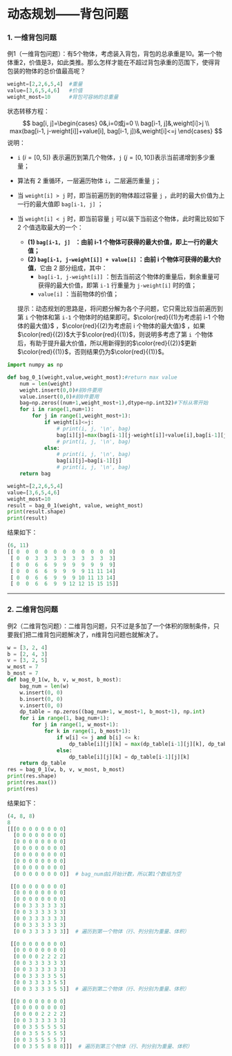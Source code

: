 # 动态规划——背包问题

### 1. 一维背包问题

例1（一维背包问题）：有5个物体，考虑装入背包，背包的总承重是10。第一个物体重2，价值是3，如此类推。那么怎样才能在不超过背包承重的范围下，使得背包装的物体的总价值最高呢？

```python
weight=[2,2,6,5,4]  #重量
value=[3,6,5,4,6]   #价值
weight_most=10      #背包可容纳的总重量
```

状态转移方程：
$$
bag[i, j]=\begin{cases}
0&,i=0或j=0 \\
bag[i-1, j]&,weight[i]>j \\
max(bag[i-1, j-weight[i]]+value[i], bag[i-1, j])&,weight[i]<=j
\end{cases}
$$
说明：

* `i` $(i=[0,5])$ 表示遍历到第几个物体，`j` $(j=[0,10])$表示当前递增到多少重量；

* 算法有 2 重循环，一层遍历物体 `i`，二层遍历重量 `j`；

* 当 `weight[i] > j​` 时，即当前遍历到的物体超过容量 `j` ，此时的最大价值为上一行的最大值即 `bag[i-1, j]` ；

* 当 `weight[i] < j` 时，即当前容量 `j` 可以装下当前这个物体，此时需比较如下 2 个值选取最大的一个：

  * **(1) `bag[i-1, j] ` ：由前 i-1 个物体可获得的最大价值，即上一行的最大值；**
  * **(2) `bag[i-1, j-weight[i]] + value[i]` ：由前 i 个物体可获得的最大价值**，它由 2 部分组成，其中：
    * `bag[i-1, j-weight[i]]` ：刨去当前这个物体的重量后，剩余重量可获得的最大价值，即第 `i-1` 行重量为 `j-weight[i]` 时的值；
    * `value[i]` ：当前物体的价值；

  提示：动态规划的思路是，将问题分解为各个子问题，它只需比较当前遍历到第 `i` 个物体和第 `i-1` 个物体时的结果即可。$\color{red}{(1)为考虑前 i-1 个物体的最大值}$ ，$\color{red}{(2)为考虑前 i 个物体的最大值}$ ，如果$\color{red}{(2)}$大于$\color{red}{(1)}$，则说明多考虑了第 `i `个物体后，有助于提升最大价值，所以用新得到的$\color{red}{(2)}$更新$\color{red}{(1)}$，否则结果仍为$\color{red}{(1)}$。

```python
import numpy as np

def bag_0_1(weight,value,weight_most):#return max value
    num = len(weight)
    weight.insert(0,0)#前0件要用
    value.insert(0,0)#前0件要用
    bag=np.zeros((num+1,weight_most+1),dtype=np.int32)#下标从零开始
    for i in range(1,num+1):
        for j in range(1,weight_most+1):
            if weight[i]<=j:
                # print(i, j, '\n', bag)
                bag[i][j]=max(bag[i-1][j-weight[i]]+value[i],bag[i-1][j])
                # print(i, j, '\n', bag)
            else:
                # print(i, j, '\n', bag)
                bag[i][j]=bag[i-1][j]
                # print(i, j, '\n', bag)
    return bag

weight=[2,2,6,5,4]
value=[3,6,5,4,6]
weight_most=10
result = bag_0_1(weight, value, weight_most)
print(result.shape)
print(result)
```

结果如下：

```python
(6, 11)
[[ 0  0  0  0  0  0  0  0  0  0  0]
 [ 0  0  3  3  3  3  3  3  3  3  3]
 [ 0  0  6  6  9  9  9  9  9  9  9]
 [ 0  0  6  6  9  9  9  9 11 11 14]
 [ 0  0  6  6  9  9  9 10 11 13 14]
 [ 0  0  6  6  9  9 12 12 15 15 15]]
```



------

### 2. 二维背包问题

例2（二维背包问题）：二维背包问题，只不过是多加了一个体积的限制条件，只要我们把二维背包问题解决了，n维背包问题也就解决了。

```python
w = [3, 2, 4]
b = [2, 4, 3]
v = [3, 2, 5]
w_most = 7
b_most = 7
def bag_0_1(w, b, v, w_most, b_most):
    bag_num = len(w)
    w.insert(0, 0)
    b.insert(0, 0)
    v.insert(0, 0)
    dp_table = np.zeros((bag_num+1, w_most+1, b_most+1), np.int)
    for i in range(1, bag_num+1):
        for j in range(1, w_most+1):
            for k in range(1, b_most+1):
                if w[i] <= j and b[i] <= k:
                    dp_table[i][j][k] = max(dp_table[i-1][j][k], dp_table[i-1][j-w[i]][k-b[i]] + v[i])
                else:
                    dp_table[i][j][k] = dp_table[i-1][j][k]
    return dp_table
res = bag_0_1(w, b, v, w_most, b_most)
print(res.shape)
print(res.max())
print(res)
```

结果如下：

```python
(4, 8, 8)
8
[[[0 0 0 0 0 0 0 0]
  [0 0 0 0 0 0 0 0]
  [0 0 0 0 0 0 0 0]
  [0 0 0 0 0 0 0 0]
  [0 0 0 0 0 0 0 0]
  [0 0 0 0 0 0 0 0]
  [0 0 0 0 0 0 0 0]
  [0 0 0 0 0 0 0 0]]  # bag_num由1开始计数，所以第1个数组为空

 [[0 0 0 0 0 0 0 0]
  [0 0 0 0 0 0 0 0]
  [0 0 0 0 0 0 0 0]
  [0 0 3 3 3 3 3 3]
  [0 0 3 3 3 3 3 3]
  [0 0 3 3 3 3 3 3]
  [0 0 3 3 3 3 3 3]
  [0 0 3 3 3 3 3 3]]  # 遍历到第一个物体（行、列分别为重量、体积）

 [[0 0 0 0 0 0 0 0]
  [0 0 0 0 0 0 0 0]
  [0 0 0 0 2 2 2 2]
  [0 0 3 3 3 3 3 3]
  [0 0 3 3 3 3 3 3]
  [0 0 3 3 3 3 5 5]
  [0 0 3 3 3 3 5 5]
  [0 0 3 3 3 3 5 5]]  # 遍历到第二个物体（行、列分别为重量、体积）

 [[0 0 0 0 0 0 0 0]
  [0 0 0 0 0 0 0 0]
  [0 0 0 0 2 2 2 2]
  [0 0 3 3 3 3 3 3]
  [0 0 3 5 5 5 5 5]
  [0 0 3 5 5 5 5 5]
  [0 0 3 5 5 5 5 7]
  [0 0 3 5 5 8 8 8]]]  # 遍历到第三个物体（行、列分别为重量、体积）
```

